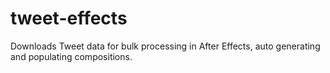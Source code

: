 # tweet-effects
Downloads Tweet data for bulk processing in After Effects, auto generating and populating compositions.